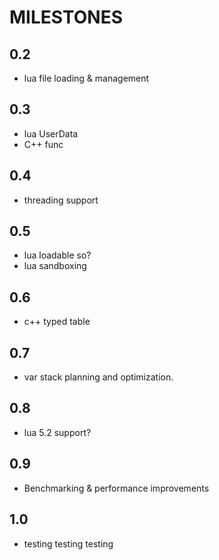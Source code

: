 MILESTONES
==========

0.2
---
* lua file loading & management

0.3
---
* lua UserData
* C++ func

0.4
---
* threading support

0.5
---
* lua loadable so?
* lua sandboxing

0.6
---
* c++ typed table

0.7
---
* var stack planning and optimization.

0.8
---
* lua 5.2 support?

0.9
---
* Benchmarking & performance improvements

1.0
---
* testing testing testing